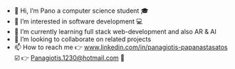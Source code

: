 - 👋 Hi, I’m Pano a computer science student :mortar_board:
- 👀 I’m interested in software development :computer:
- 🌱 I’m currently learning full stack web-development and also AR & AI
- 💞️ I’m looking to collaborate on related projects
- 📫 How to reach me  :point_right: www.linkedin.com/in/panagiotis-papanastasatos :ballot_box_with_check:
                       :point_right: Panagiotis.1230@hotmail.com :email:
                      

<!---
peterpapas/peterpapas is a ✨ special ✨ repository because its `README.md` (this file) appears on your GitHub profile.
You can click the Preview link to take a look at your changes.
--->
